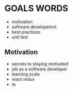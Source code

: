 # GOALS WORDS

- motivation
- software developemnt
- best practices
- unit test

## Motivation
- secrets to staying motivated
- job as a software developer
- learning scala
- react redux
- re